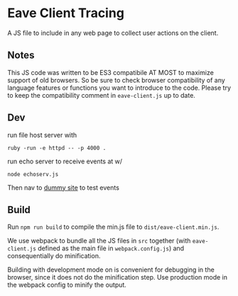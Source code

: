 # Eave Client Tracing

A JS file to include in any web page to collect user actions on the client.

## Notes

This JS code was written to be ES3 compatibile AT MOST to maximize support of old browsers.
So be sure to check browser compatibility of any language features or functions you want to
introduce to the code. Please try to keep the compatibility comment in `eave-client.js`
up to date.

## Dev

run file host server with
```
ruby -run -e httpd -- -p 4000 .
```

run echo server to receive events at w/
```
node echoserv.js 
```

Then nav to [dummy site](http://localhost:4000/bestfileever.html) to test events

## Build

Run `npm run build` to compile the min.js file to `dist/eave-client.min.js`.

We use webpack to bundle all the JS files in `src` together (with `eave-client.js` defined as the
main file in `webpack.config.js`) and consequentially do minification.

Building with development mode on is convenient for debugging in the browser, since it does not
do the minification step. Use production mode in the webpack config to minify the output.
